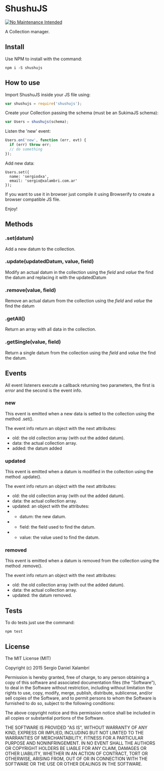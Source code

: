 # ShushuJS
[![No Maintenance Intended](http://unmaintained.tech/badge.svg)](http://unmaintained.tech/)

A Collection manager.

## Install
Use NPM to install with the command:

```
npm i -S shushujs
```

## How to use
Import ShushuJS inside your JS file using:

```javascript
var shushujs = require('shushujs');
```

Create your Collection passing the schema (must be an SukimaJS schema):

```javascript
var Users = shushujs(schema);
```

Listen the 'new' event:

```javascript
Users.on('new', function (err, evt) {
  if (err) throw err;
  // do something
});
```

Add new data:

```
Users.set({
  name: 'sergiodxa',
  email: 'sergio@xalambri.com.ar'
});
```

If you want to use it in browser just compile it using Browserify to create a browser compatible JS file.

Enjoy!

## Methods

### .set(datum)
Add a new datum to the collection.

### .update(updatedDatum, value, field)
Modify an actual datum in the collection using the *field* and *value* the find the datum and replacing it with the updatedDatum

### .remove(value, field)
Remove an actual datum from the collection using the *field* and *value* the find the datum

### .getAll()
Return an array with all data in the collection.

### .getSingle(value, field)
Return a single datum from the collection using the *field* and *value* the find the datum.

## Events
All event listeners execute a callback returning two parameters, the first is *error* and the second is the event info.

### new
This event is emitted when a new data is setted to the collection using the method .set().

The event info return an object with the next attributes:

* old: the old collection array (with out the added datum).
* data: the actual collection array.
* added: the datum added

### updated
This event is emitted when a datum is modified in the collection using the method .update().

The event info return an object with the next attributes:

* old: the old collection array (with out the added datum).
* data: the actual collection array.
* updated: an object with the attributes:
* * datum: the new datum.
* * field: the field used to find the datum.
* * value: the value used to find the datum.

### removed
This event is emitted when a datum is removed from the collection using the method .remove().

The event info return an object with the next attributes:

* old: the old collection array (with out the added datum).
* data: the actual collection array.
* updated: the datum removed.

## Tests
To do tests just use the command:

```
npm test
```

## License
The MIT License (MIT)

Copyright (c) 2015 Sergio Daniel Xalambrí

Permission is hereby granted, free of charge, to any person obtaining a copy
of this software and associated documentation files (the "Software"), to deal
in the Software without restriction, including without limitation the rights
to use, copy, modify, merge, publish, distribute, sublicense, and/or sell
copies of the Software, and to permit persons to whom the Software is
furnished to do so, subject to the following conditions:

The above copyright notice and this permission notice shall be included in all
copies or substantial portions of the Software.

THE SOFTWARE IS PROVIDED "AS IS", WITHOUT WARRANTY OF ANY KIND, EXPRESS OR
IMPLIED, INCLUDING BUT NOT LIMITED TO THE WARRANTIES OF MERCHANTABILITY,
FITNESS FOR A PARTICULAR PURPOSE AND NONINFRINGEMENT. IN NO EVENT SHALL THE
AUTHORS OR COPYRIGHT HOLDERS BE LIABLE FOR ANY CLAIM, DAMAGES OR OTHER
LIABILITY, WHETHER IN AN ACTION OF CONTRACT, TORT OR OTHERWISE, ARISING FROM,
OUT OF OR IN CONNECTION WITH THE SOFTWARE OR THE USE OR OTHER DEALINGS IN THE
SOFTWARE.
